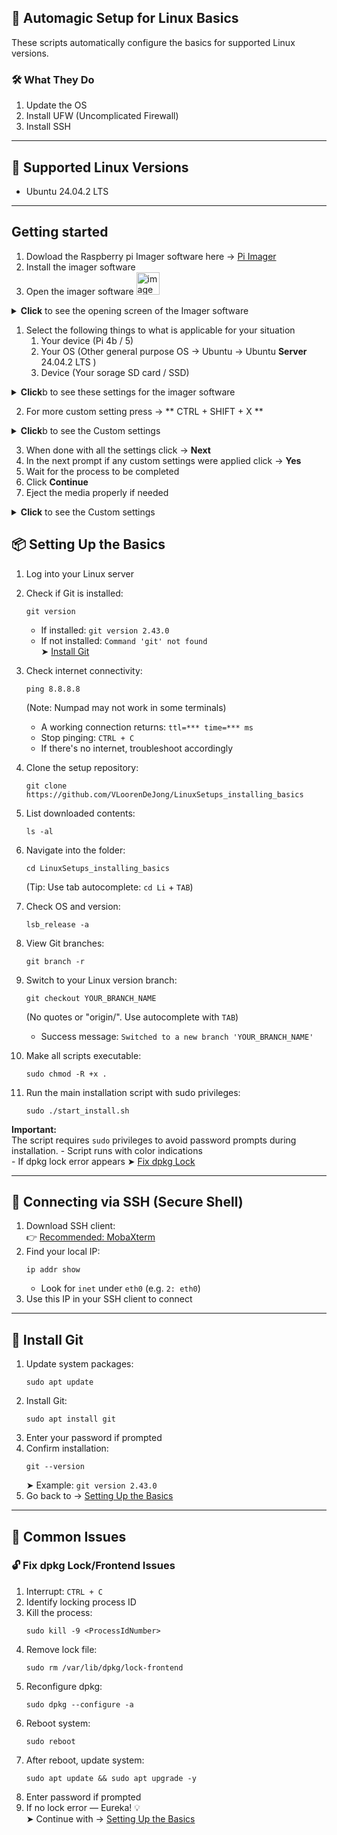 ## 🚀 Automagic Setup for Linux Basics

These scripts automatically configure the basics for supported Linux versions.

### 🛠️ What They Do

1. Update the OS  
2. Install UFW (Uncomplicated Firewall)  
3. Install SSH  

---
## 🐧 Supported Linux Versions

- Ubuntu 24.04.2 LTS  

---
## Getting started
1. Dowload the Raspberry pi Imager software here → [Pi Imager](https://www.raspberrypi.com/software/)
1. Install the imager software
1. Open the imager software <img width="37" height="36" alt="image" src="https://github.com/user-attachments/assets/8aa02496-48bf-4aed-88f4-5aba0fe35bac" />
<details>
  <summary><b>Click</b> to see the opening screen of the Imager software</summary>

<img width="1016" height="700" alt="image" src="https://github.com/user-attachments/assets/80fe7698-e0e6-476f-acca-4365ab7ebc4a" />

</details>

1. Select the following things to what is applicable for your situation
   1. Your device (Pi 4b / 5)
   1. Your OS (Other general purpose OS → Ubuntu → Ubuntu **Server** 24.04.2 LTS )
   1. Device (Your sorage SD card / SSD)
   
<details>
  <summary><b>Click</b>b to see these settings for the imager software</summary>
  
<img width="1137" height="806" alt="image" src="https://github.com/user-attachments/assets/8435a6a3-c7ad-419b-8752-1e6c1f1a8389" />

</details>
   
2. For more custom setting press →  ** CTRL + SHIFT + X **

<details>
  <summary><b>Click</b>b to see the Custom settings</summary>
  
  <img width="1594" height="748" alt="image" src="https://github.com/user-attachments/assets/6201b992-2a80-4f21-99af-740c07ac342b" />
  
</details>

3. When done with all the settings click → **Next** 
4. In the next prompt if any custom settings were applied click → **Yes**
5. Wait for the process to be completed
6. Click **Continue**
7. Eject the media properly if needed

<details>
  <summary><b>Click</b> to see the Custom settings</summary>
  
  <img width="1337" height="853" alt="image" src="https://github.com/user-attachments/assets/6f87f5c9-6bf6-4766-a8db-72a8cfe3a2db" />
  
</details>

## <span id="setting_up_the_basics">📦 Setting Up the Basics</span>

1. Log into your Linux server  
2. Check if Git is installed:  
   ```shell
   git version
   ```
   - If installed: `git version 2.43.0`  
   - If not installed: `Command 'git' not found`  
   ➤ [Install Git](#install_git)  
3. Check internet connectivity:  
   ```shell
   ping 8.8.8.8
   ```
   (Note: Numpad may not work in some terminals)  
   - A working connection returns: `ttl=*** time=*** ms`  
   - Stop pinging: `CTRL + C`  
   - If there's no internet, troubleshoot accordingly  

4. Clone the setup repository:  
   ```shell
   git clone https://github.com/VLoorenDeJong/LinuxSetups_installing_basics
   ```
5. List downloaded contents:  
   ```shell
   ls -al
   ```
6. Navigate into the folder:  
   ```shell
   cd LinuxSetups_installing_basics
   ```
   (Tip: Use tab autocomplete: `cd Li` + `TAB`)  
7. Check OS and version:  
   ```shell
   lsb_release -a
   ```
8. View Git branches:  
   ```shell
   git branch -r
   ```
9. Switch to your Linux version branch:  
   ```shell
   git checkout YOUR_BRANCH_NAME
   ```
   (No quotes or "origin/". Use autocomplete with `TAB`)  
   - Success message: `Switched to a new branch 'YOUR_BRANCH_NAME'`  

10. Make all scripts executable:  
    ```shell
    sudo chmod -R +x .
    ```
11. Run the main installation script with sudo privileges:
    ```shell
    sudo ./start_install.sh
    ```
**Important:**  
The script requires `sudo` privileges to avoid password prompts during installation.
    - Script runs with color indications  
    - If dpkg lock error appears ➤ [Fix dpkg Lock](#unlock_dpkg)  

---

## 🔐 Connecting via SSH (Secure Shell)

1. Download SSH client:  
   👉 [Recommended: MobaXterm](https://mobaxterm.mobatek.net/download.html)  
2. Find your local IP:  
   ```shell
   ip addr show
   ```
   - Look for `inet` under `eth0` (e.g. `2: eth0`)  
3. Use this IP in your SSH client to connect  

---

## <span id="install_git">🐙 Install Git</span>

1. Update system packages:  
   ```shell
   sudo apt update
   ```
2. Install Git:  
   ```shell
   sudo apt install git
   ```
3. Enter your password if prompted  
4. Confirm installation:  
   ```shell
   git --version
   ```
   ➤ Example: `git version 2.43.0`  
5. Go back to → [Setting Up the Basics](#setting_up_the_basics)  

---

## 🧩 <span id="common_issues">Common Issues</span>

### <span id="unlock_dpkg">🔓 Fix dpkg Lock/Frontend Issues</span>

1. Interrupt: `CTRL + C`  
2. Identify locking process ID  
3. Kill the process:  
   ```shell
   sudo kill -9 <ProcessIdNumber>
   ```
4. Remove lock file:  
   ```shell
   sudo rm /var/lib/dpkg/lock-frontend
   ```
5. Reconfigure dpkg:  
   ```shell
   sudo dpkg --configure -a
   ```
6. Reboot system:  
   ```shell
   sudo reboot
   ```
7. After reboot, update system:  
   ```shell
   sudo apt update && sudo apt upgrade -y
   ```
8. Enter password if prompted  
9. If no lock error — Eureka! 💡  
   ➤ Continue with → [Setting Up the Basics](#setting_up_the_basics)  
